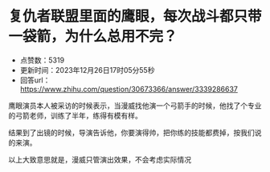 # 复仇者联盟里面的鹰眼，每次战斗都只带一袋箭，为什么总用不完？
- 点赞数：5319
- 更新时间：2023年12月26日17时05分55秒
- 回答url：https://www.zhihu.com/question/30673366/answer/3339286637
<body>
 <p data-pid="H7JgrT6t">鹰眼演员本人被采访的时候表示，当漫威找他演一个弓箭手的时候，他找了个专业的弓箭老师，训练了半年，练得有模有样。</p>
 <p data-pid="_gj70x9s">结果到了出镜的时候，导演告诉他，你要演得帅，把你练的技能都费掉，按我们说的来演。</p>
 <p data-pid="7HzSkNat">以上大致意思就是，漫威只管演出效果，不会考虑实际情况</p>
</body>